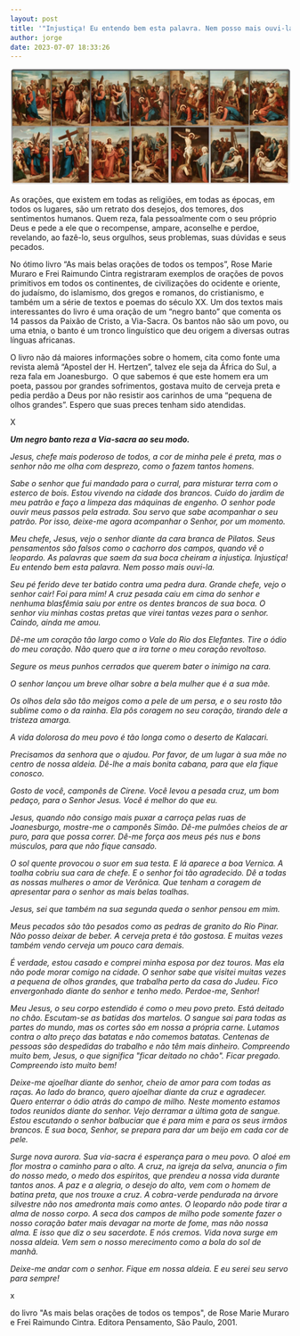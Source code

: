 ```yaml
---
layout: post
title: '"Injustiça! Eu entendo bem esta palavra. Nem posso mais ouvi-la."'
author: jorge
date: 2023-07-07 18:33:26
---
```

![](/uploads/viasacra2.png)

As orações, que existem em todas as religiões, em todas as épocas, em todos os lugares, são um retrato dos desejos, dos temores, dos sentimentos humanos. Quem reza, fala pessoalmente com o seu próprio Deus e pede a ele que o recompense, ampare, aconselhe e perdoe, revelando, ao fazê-lo, seus orgulhos, seus problemas, suas dúvidas e seus pecados.

No ótimo livro “As mais belas orações de todos os tempos”, Rose Marie Muraro e Frei Raimundo Cintra registraram exemplos de orações de povos primitivos em todos os continentes, de civilizações do ocidente e oriente, do judaísmo, do islamismo, dos gregos e romanos, do cristianismo, e também um a série de textos e poemas do século XX. Um dos textos mais interessantes do livro é uma oração de um “negro banto” que comenta os 14 passos da Paixão de Cristo, a Via-Sacra. Os bantos não são um povo, ou uma etnia, o banto é um tronco linguístico que deu origem a diversas outras línguas africanas.

O livro não dá maiores informações sobre o homem, cita como fonte uma revista alemã “Apostel der H. Hertzen”, talvez ele seja da África do Sul, a reza fala em Joanesburgo.  O que sabemos é que este homem era um poeta, passou por grandes sofrimentos, gostava muito de cerveja preta e pedia perdão a Deus por não resistir aos carinhos de uma “pequena de olhos grandes”. Espero que suas preces tenham sido atendidas.

X

***Um negro banto reza a Via-sacra ao seu modo.***

*Jesus, chefe mais poderoso de todos, a cor de minha pele é preta, mas o senhor não me olha com desprezo, como o fazem tantos homens.* 

*Sabe o senhor que fui mandado para o curral, para misturar terra com o esterco de bois. Estou vivendo na cidade dos brancos. Cuido do jardim de meu patrão e faço a limpeza das máquinas de engenho. O senhor pode ouvir meus passos pela estrada. Sou servo que sabe acompanhar o seu patrão. Por isso, deixe-me agora acompanhar o Senhor, por um momento.*

*Meu chefe, Jesus, vejo o senhor diante da cara branca de Pilatos. Seus pensamentos são falsos como o cachorro dos campos, quando vê o leopardo. As palavras que saem da sua boca cheiram a injustiça. Injustiça! Eu entendo bem esta palavra. Nem posso mais ouvi-la.*

*Seu pé ferido deve ter batido contra uma pedra dura. Grande chefe, vejo o senhor cair! Foi para mim! A cruz pesada caiu em cima do senhor e nenhuma blasfêmia saiu por entre os dentes brancos de sua boca. O senhor viu minhas costas pretas que virei tantas vezes para o senhor. Caindo, ainda me amou.*

*Dê-me um coração tão largo como o Vale do Rio dos Elefantes. Tire o ódio do meu coração. Não quero que a ira torne o meu coração revoltoso.*

*Segure os meus punhos cerrados que querem bater o inimigo na cara.*

*O senhor lançou um breve olhar sobre a bela mulher que é a sua mãe.*

*Os olhos dela são tão meigos como a pele de um persa, e o seu rosto tão sublime como o da rainha. Ela pôs coragem no seu coração, tirando dele a tristeza amarga.*

*A vida dolorosa do meu povo é tão longa como o deserto de Kalacari.*

*Precisamos da senhora que o ajudou. Por favor, de um lugar à sua mãe no centro de nossa aldeia. Dê-lhe a mais bonita cabana, para que ela fique conosco.*

*Gosto de você, camponês de Cirene. Você levou a pesada cruz, um bom pedaço, para o Senhor Jesus. Você é melhor do que eu.*

*Jesus, quando não consigo mais puxar a carroça pelas ruas de Joanesburgo, mostre-me o camponês Simão. Dê-me pulmões cheios de ar puro, para que possa correr. Dê-me força aos meus pés nus e bons músculos, para que não fique cansado.*

*O sol quente provocou o suor em sua testa. E lá aparece a boa Vernica. A toalha cobriu sua cara de chefe. E o senhor foi tão agradecido. Dê a todas as nossas mulheres o amor de Verônica. Que tenham a coragem de apresentar para o senhor as mais belas toalhas.*

*Jesus, sei que também na sua segunda queda o senhor pensou em mim.*

*Meus pecados são tão pesados como as pedras de granito do Rio Pinar. Não posso deixar de beber. A cerveja preta é tão gostosa. E muitas vezes também vendo cerveja um pouco cara demais.*

*É verdade, estou casado e comprei minha esposa por dez touros. Mas ela não pode morar comigo na cidade. O senhor sabe que visitei muitas vezes a pequena de olhos grandes, que trabalha perto da casa do Judeu. Fico envergonhado diante do senhor e tenho medo. Perdoe-me, Senhor!*

*Meu Jesus, o seu corpo estendido é como o meu povo preto. Está deitado no chão. Escutam-se as batidas dos martelos. O sangue sai para todas as partes do mundo, mas os cortes são em nossa a própria carne. Lutamos contra o alto preço das batatas e não comemos batatas. Centenas de pessoas são despedidas do trabalho e não têm mais dinheiro. Compreendo muito bem, Jesus, o que significa "ficar deitado no chão". Ficar pregado. Compreendo isto muito bem!*

*Deixe-me ajoelhar diante do senhor, cheio de amor para com todas as raças. Ao lado do branco, quero ajoelhar diante da cruz e agradecer. Quero enterrar o ódio atrás do campo de milho. Neste momento estamos todos reunidos diante do senhor. Vejo derramar a última gota de sangue. Estou escutando o senhor balbuciar que é para mim e para os seus irmãos brancos. E sua boca, Senhor, se prepara para dar um beijo em cada cor de pele.*

*Surge nova aurora. Sua via-sacra é esperança para o meu povo. O aloé em flor mostra o caminho para o alto. A cruz, na igreja da selva, anuncia o fim do nosso medo, o medo dos espíritos, que prendeu a nossa vida durante tantos anos. A paz e a alegria, o desejo do alto, vem com o homem de batina preta, que nos trouxe a cruz. A cobra-verde pendurada na árvore silvestre não nos amedronta mais como antes. O leopardo não pode tirar a alma de nosso corpo. A seca dos campos de milho pode somente fazer o nosso coração bater mais devagar na morte de fome, mas não nossa alma. E isso que diz o seu sacerdote. E nós cremos. Vida nova surge em nossa aldeia. Vem sem o nosso merecimento como a bola do sol de manhã.*

*Deixe-me andar com o senhor. Fique em nossa aldeia. E eu serei seu servo para sempre!*

x

do livro "As mais belas orações de todos os tempos", de Rose Marie Muraro e Frei Raimundo Cintra. Editora Pensamento, São Paulo, 2001.